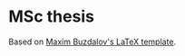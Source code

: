 MSc thesis
===

Based on [Maxim Buzdalov's LaTeX template](https://github.com/mbuzdalov/latex-styles).
